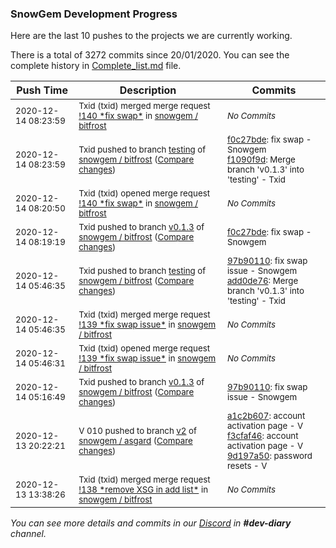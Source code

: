 
### SnowGem Development Progress

Here are the last 10 pushes to the projects we are currently working.

There is a total of 3272 commits since 20/01/2020. You can see the complete history in
 [Complete_list.md](Complete_list.md) file.

| Push Time | Description | Commits |
| --- | --- | --- |
| <sub>2020-12-14 08:23:59</sub> | <sub>Txid (txid) merged merge request [\!140 \*fix swap\*](https://gitlab.com/snowgem/bitfrost/-/merge_requests/140) in [snowgem / bitfrost](https://gitlab.com/snowgem/bitfrost)</sub> | <sub>_No Commits_</sub> |
| <sub>2020-12-14 08:23:59</sub> | <sub>Txid pushed to branch [testing](https://gitlab.com/snowgem/bitfrost/commits/testing) of [snowgem / bitfrost](https://gitlab.com/snowgem/bitfrost) ([Compare changes](https://gitlab.com/snowgem/bitfrost/compare/add0de760f056ba569fb55702068b5bccc7283f1...f1090f9dec062d6539b1b2278099ed9f526c8636))</sub> | <sub>[f0c27bde](https://gitlab.com/snowgem/bitfrost/-/commit/f0c27bde4f9ddedf0ea56bc5d511d31ac25d4c67): fix swap - Snowgem<br>[f1090f9d](https://gitlab.com/snowgem/bitfrost/-/commit/f1090f9dec062d6539b1b2278099ed9f526c8636): Merge branch 'v0.1.3' into 'testing' - Txid</sub> |
| <sub>2020-12-14 08:20:50</sub> | <sub>Txid (txid) opened merge request [\!140 \*fix swap\*](https://gitlab.com/snowgem/bitfrost/-/merge_requests/140) in [snowgem / bitfrost](https://gitlab.com/snowgem/bitfrost)</sub> | <sub>_No Commits_</sub> |
| <sub>2020-12-14 08:19:19</sub> | <sub>Txid pushed to branch [v0\.1\.3](https://gitlab.com/snowgem/bitfrost/commits/v0.1.3) of [snowgem / bitfrost](https://gitlab.com/snowgem/bitfrost) ([Compare changes](https://gitlab.com/snowgem/bitfrost/compare/97b9011048468b17655417cf36bcc2e656fe06f9...f0c27bde4f9ddedf0ea56bc5d511d31ac25d4c67))</sub> | <sub>[f0c27bde](https://gitlab.com/snowgem/bitfrost/-/commit/f0c27bde4f9ddedf0ea56bc5d511d31ac25d4c67): fix swap - Snowgem</sub> |
| <sub>2020-12-14 05:46:35</sub> | <sub>Txid pushed to branch [testing](https://gitlab.com/snowgem/bitfrost/commits/testing) of [snowgem / bitfrost](https://gitlab.com/snowgem/bitfrost) ([Compare changes](https://gitlab.com/snowgem/bitfrost/compare/90afdbd8e62be3b9afded138a000f85c03e12561...add0de760f056ba569fb55702068b5bccc7283f1))</sub> | <sub>[97b90110](https://gitlab.com/snowgem/bitfrost/-/commit/97b9011048468b17655417cf36bcc2e656fe06f9): fix swap issue - Snowgem<br>[add0de76](https://gitlab.com/snowgem/bitfrost/-/commit/add0de760f056ba569fb55702068b5bccc7283f1): Merge branch 'v0.1.3' into 'testing' - Txid</sub> |
| <sub>2020-12-14 05:46:35</sub> | <sub>Txid (txid) merged merge request [\!139 \*fix swap issue\*](https://gitlab.com/snowgem/bitfrost/-/merge_requests/139) in [snowgem / bitfrost](https://gitlab.com/snowgem/bitfrost)</sub> | <sub>_No Commits_</sub> |
| <sub>2020-12-14 05:46:31</sub> | <sub>Txid (txid) opened merge request [\!139 \*fix swap issue\*](https://gitlab.com/snowgem/bitfrost/-/merge_requests/139) in [snowgem / bitfrost](https://gitlab.com/snowgem/bitfrost)</sub> | <sub>_No Commits_</sub> |
| <sub>2020-12-14 05:16:49</sub> | <sub>Txid pushed to branch [v0\.1\.3](https://gitlab.com/snowgem/bitfrost/commits/v0.1.3) of [snowgem / bitfrost](https://gitlab.com/snowgem/bitfrost) ([Compare changes](https://gitlab.com/snowgem/bitfrost/compare/36c9c6c858771aeced2fe40f9b8fdc33abd42632...97b9011048468b17655417cf36bcc2e656fe06f9))</sub> | <sub>[97b90110](https://gitlab.com/snowgem/bitfrost/-/commit/97b9011048468b17655417cf36bcc2e656fe06f9): fix swap issue - Snowgem</sub> |
| <sub>2020-12-13 20:22:21</sub> | <sub>V 010 pushed to branch [v2](https://gitlab.com/snowgem/asgard/commits/v2) of [snowgem / asgard](https://gitlab.com/snowgem/asgard) ([Compare changes](https://gitlab.com/snowgem/asgard/compare/64b3f9f0936d2e52b52c287bbab927d1c193ebca...9d197a50f260faba26406f1a933d1fd5d54de1ab))</sub> | <sub>[a1c2b607](https://gitlab.com/snowgem/asgard/-/commit/a1c2b6075da88fef2bcdab9b9adef497c9fd0db5): account activation page - V<br>[f3cfaf46](https://gitlab.com/snowgem/asgard/-/commit/f3cfaf46346f8c4f287f936fa41b2f7fbd2dd6c8): account activation page - V<br>[9d197a50](https://gitlab.com/snowgem/asgard/-/commit/9d197a50f260faba26406f1a933d1fd5d54de1ab): password resets - V</sub> |
| <sub>2020-12-13 13:38:26</sub> | <sub>Txid (txid) merged merge request [\!138 \*remove XSG in add list\*](https://gitlab.com/snowgem/bitfrost/-/merge_requests/138) in [snowgem / bitfrost](https://gitlab.com/snowgem/bitfrost)</sub> | <sub>_No Commits_</sub> |

_You can see more details and commits in our [Discord](https://discord.gg/zumGnbg) in **#dev-diary** channel._
